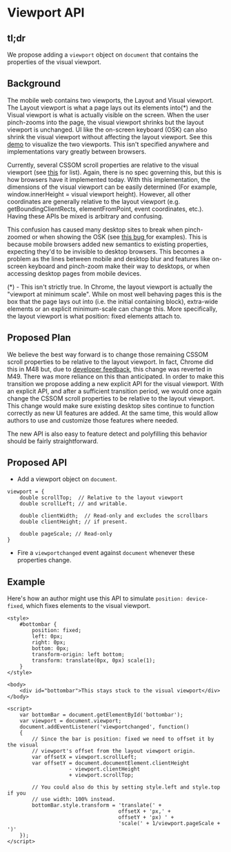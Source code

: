 # Viewport API

## tl;dr

We propose adding a `viewport` object on `document` that contains the properties of the visual viewport.

## Background

The mobile web contains two viewports, the Layout and Visual viewport. The Layout viewport is what a page lays out its elements into(*) and the Visual viewport is what is actually visible on the screen. When the user pinch-zooms into the page, the visual viewport shrinks but the layout viewport is unchanged. UI like the on-screen keyboard (OSK) can also shrink the visual viewport without affecting the layout viewport. See this [demo](http://bokan.ca/viewport/index.html) to visualize the two viewports. This isn't specified anywhere and implementations vary greatly between browsers.

Currently, several CSSOM scroll properties are relative to the visual viewport (see [this](https://docs.google.com/document/d/1ZzzvA_AuMDa_nlwIc9PdpzfIXsgrOZDixFvEFwrfXJM/edit#) for list). Again, there is no spec governing this, but this is how browsers have it implemented today. With this implementation, the dimensions of the visual viewport can be easily determined (For example, window.innerHeight = visual viewport height). However, all other coordinates are generally relative to the layout viewport (e.g. getBoundingClientRects, elementFromPoint, event coordinates, etc.). Having these APIs be mixed is arbitrary and confusing.

This confusion has caused many desktop sites to break when pinch-zoomed or when showing the OSK (see [this bug ](http://crbug.com/489206) for examples). This is because mobile browsers added new semantics to existing properties, expecting they'd to be invisible to desktop browsers. This becomes a problem as the lines between mobile and desktop blur and features like on-screen keyboard and pinch-zoom make their way to desktops, or when accessing desktop pages from mobile devices.

(*) - This isn't strictly true. In Chrome, the layout viewport is actually the "viewport at minimum scale". While on most well behaving pages this is the box that the page lays out into (i.e. the initial containing block), extra-wide elements or an explicit minimum-scale can change this. More specifically, the layout viewport is what position: fixed elements attach to.

## Proposed Plan

We believe the best way forward is to change those remaining CSSOM scroll properties to be relative to the layout viewport. In fact, Chrome did this in M48 but, due to [developer feedback](http://crbug.com/571297), this change was reverted in M49. There was more reliance on this than anticipated. In order to make this transition we propose adding a new explicit API for the visual viewport. With an explicit API, and after a sufficient transition period, we would once again change the CSSOM scroll properties to be relative to the layout viewport. This change would make sure existing desktop sites continue to function correctly as new UI features are added. At the same time, this would allow authors to use and customize those features where needed.

The new API is also easy to feature detect and polyfilling this behavior should be fairly straightforward.

## Proposed API

  * Add a viewport object on `document`. 

```
viewport = {
    double scrollTop;  // Relative to the layout viewport
    double scrollLeft; // and writable.

    double clientWidth;  // Read-only and excludes the scrollbars
    double clientHeight; // if present.

    double pageScale; // Read-only
}
```

  * Fire a `viewportchanged` event against `document` whenever these properties change.

## Example

Here's how an author might use this API to simulate `position: device-fixed`, which fixes elements to the visual viewport.

```
<style>
    #bottombar {
        position: fixed;
        left: 0px;
        right: 0px;
        bottom: 0px;
        transform-origin: left bottom;
        transform: translate(0px, 0px) scale(1);
    }
</style>

<body>
    <div id="bottombar">This stays stuck to the visual viewport</div>
</body>

<script>
    var bottomBar = document.getElementById('bottombar');
    var viewport = document.viewport;
    document.addEventListener('viewportchanged', function()   
    {
        // Since the bar is position: fixed we need to offset it by the visual
        // viewport's offset from the layout viewport origin.
        var offsetX = viewport.scrollLeft;
        var offsetY = document.documentElement.clientHeight
                    - viewport.clientHeight
                    + viewport.scrollTop;

        // You could also do this by setting style.left and style.top if you
        // use width: 100% instead.
        bottomBar.style.transform = 'translate(' + 
                                    offsetX + 'px,' +
                                    offsetY + 'px) ' +
                                    'scale(' + 1/viewport.pageScale + ')'
    });
</script>
```
